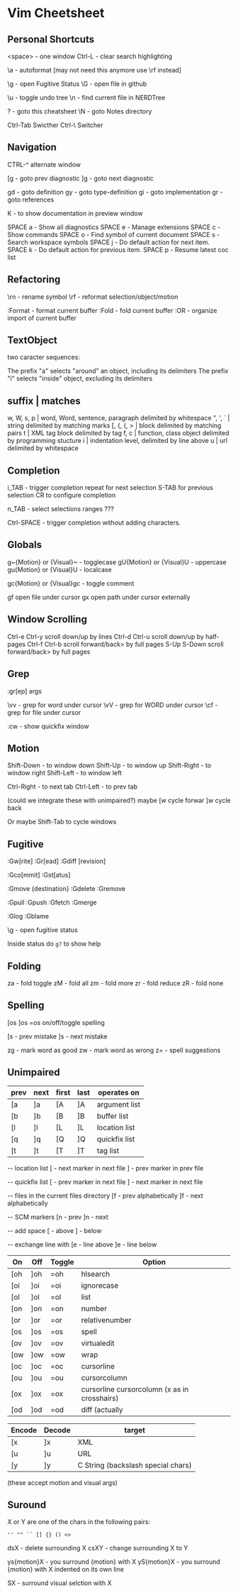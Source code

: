# Vim Cheetsheet

## Personal Shortcuts

  \<space> - one window
  Ctrl-L  - clear search highlighting

  \a - autoformat   [may not need this anymore use \rf instead]

  \g - open Fugitive Status
  \\G - open file in github

  \u - toggle undo tree
  \n - find current file in NERDTree

  \? - goto this cheatsheet
  \N - goto Notes directory

  Ctrl-Tab  Swicther
  Ctrl-\    Switcher

## Navigation

  CTRL-^ alternate window

  [g  - goto prev diagnostic
  ]g  - goto next diagnostic

  gd  - goto definition
  gy  - goto type-definition
  gi  - goto implementation
  gr  - goto references

  K   - to show documentation in preview window

  SPACE a - Show all diagnostics
  SPACE e - Manage extensions
  SPACE c - Show commands
  SPACE o - Find symbol of current document
  SPACE s - Search workspace symbols
  SPACE j - Do default action for next item.
  SPACE k - Do default action for previous item.
  SPACE p - Resume latest coc list

## Refactoring

  \rn - rename symbol
  \rf - reformat selection/object/motion

  :Format - format current buffer
  :Fold   - fold current buffer
  :OR     - organize import of current buffer

## TextObject

  two caracter sequences: <prefix><suffix> 

  The prefix "a" selects "around" an object, including its delimiters
  The prefix "i" selects "inside" object, excluding its delimiters

  suffix     | matches
  --------------------------------------------------------------------
  w, W, s, p | word, Word, sentence, paragraph delimited by whitespace
  ", ', \`   | string delimited by matching marks
  [, {, (, > | block delimited by matching pairs
  t          | XML tag block delimited by tag
  f, c       | function, class object delimited by programming stucture
  i          | indentation level, delimited by line above
  u          | url delimited by whitespace

## Completion

  i_TAB - trigger completion
          repeat for next selection
          S-TAB for previous selection
          CR to configure completion

  n_TAB - select selections ranges ???

  Ctrl-SPACE - trigger completion without adding characters.

## Globals

  g~{Motion} or {Visual}~  - togglecase
  gU{Motion} or {Visual}U  - uppercase
  gu{Motion} or {Visual}U  - localcase

  gc{Motion} or {Visual}gc - toggle comment

  gf open file under cursor
  gx open path under cursor externally

## Window Scrolling

  Ctrl-e   Ctrl-y   scroll down/up by lines
  Ctrl-d   Ctrl-u   scroll down/up by half-pages
  Ctrl-f   Ctrl-b   scroll forward/back> by full pages
  S-Up S-Down       scroll forward/back> by full pages

## Grep

  :gr[ep] args

  \vv     - grep for word under cursor
  \vV     - grep for WORD under cursor
  \cf     - grep for file under cursor

  :cw     - show quickfix window

## Motion

  Shift-Down   - to window down
  Shift-Up     - to window up
  Shift-Right  - to window right
  Shift-Left   - to window left

  Ctrl-Right  - to next tab
  Ctrl-Left   - to prev tab

  (could we integrate these with unimpaired?)
  maybe [w cycle forwar ]w cycle back

  Or maybe Shift-Tab to cycle windows

## Fugitive

  :Gw[rite]
  :Gr[ead]
  :Gdiff [revision]

  :Gco[mmit]
  :Gst[atus]

  :Gmove {destination}
  :Gdelete
  :Gremove

  :Gpull
  :Gpush
  :Gfetch
  :Gmerge

  :Glog
  :Gblame

  \g - open fugitive status

  Inside status do `g?` to show help

## Folding

  za - fold toggle
  zM - fold all
  zm - fold more
  zr - fold reduce
  zR - fold none

## Spelling

  [os	  ]os   =os   on/off/toggle spelling

  [s - prev mistake
  ]s - next mistake

  zg - mark word as good
  zw - mark word as wrong
  z= - spell suggestions

## Unimpaired

  | prev  | next | first | last | operates on
  | ----- | ---- | ----- | ---- | -------------
  | [a    | ]a   | [A    | ]A   | argument list
  | [b    | ]b   | [B    | ]B   | buffer list
  | [l    | ]l   | [L    | ]L   | location list
  | [q    | ]q   | [Q    | ]Q   | quickfix list
  | [t    | ]t   | [T    | ]T   | tag list

-- location list
[<C-L> - next marker in next file
]<C-L> - prev marker in prev file

-- quickfix list
[<C-Q> - prev marker in next file
]<C-Q> - next marker in next file

-- files in the current files directory
[f - prev alphabetically
]f - next alphabetically

-- SCM markers
[n - prev
]n - next

-- add space
[<space> - above
]<space> - below

-- exchange line with
[e - line above
]e - line below

  | On   | Off  | Toggle | Option
  |------|------|--------|----------
  | [oh	 | ]oh  | =oh    | hlsearch
  | [oi	 | ]oi  | =oi    | ignorecase
  | [ol	 | ]ol  | =ol    | list
  | [on	 | ]on  | =on    | number
  | [or	 | ]or  | =or    | relativenumber
  | [os	 | ]os  | =os    | spell
  | [ov	 | ]ov  | =ov    | virtualedit
  | [ow	 | ]ow  | =ow    | wrap
  | [oc	 | ]oc  | =oc    | cursorline
  | [ou	 | ]ou  | =ou    | cursorcolumn
  | [ox	 | ]ox  | =ox    | cursorline cursorcolumn (x as in crosshairs)
  | [od	 | ]od  | =od    | diff (actually |:diffthis| / |:diffoff|)

  | Encode | Decode |  target
  | -------|--------|--------
  | [x     | ]x     |  XML
  | [u     | ]u     |  URL
  | [y     | ]y     |  C String (backslash special chars)
  (these accept motion and visual args)

## Suround

X or Y are one of the chars in the following pairs:
```
'' "" `` [] {} () <>
```

dsX  - delete surrounding X
csXY - change surrounding X to Y

ys{motion}X - you surround {motion} with X
yS{motion}X - you surround {motion} with X indented on its own line

SX - surround visual selction with X


<!-- ## FZF -->

<!-- All have \f prefix -->

<!--   \fb :Buffers -->
<!--   \ff :GFiles -->
<!--   \fF :Files -->

<!--   \fh :History -->
<!--   \f: :History: -->
<!--   \f/ :History/ -->

<!--   \ft :BTags -->
<!--   \fT :Tags -->

<!--   \fl :BLines -->
<!--   \fL :Lines -->

<!--   \fm :Methods -->
<!--   \fh :History -->
<!--   \fH :Helptags! -->
<!--   \fM :Maps -->
<!--   \fC :Commands -->
<!--   \f' :Marks -->
<!--   \fs :Filetypes -->
<!--   \fS :Snippets -->
